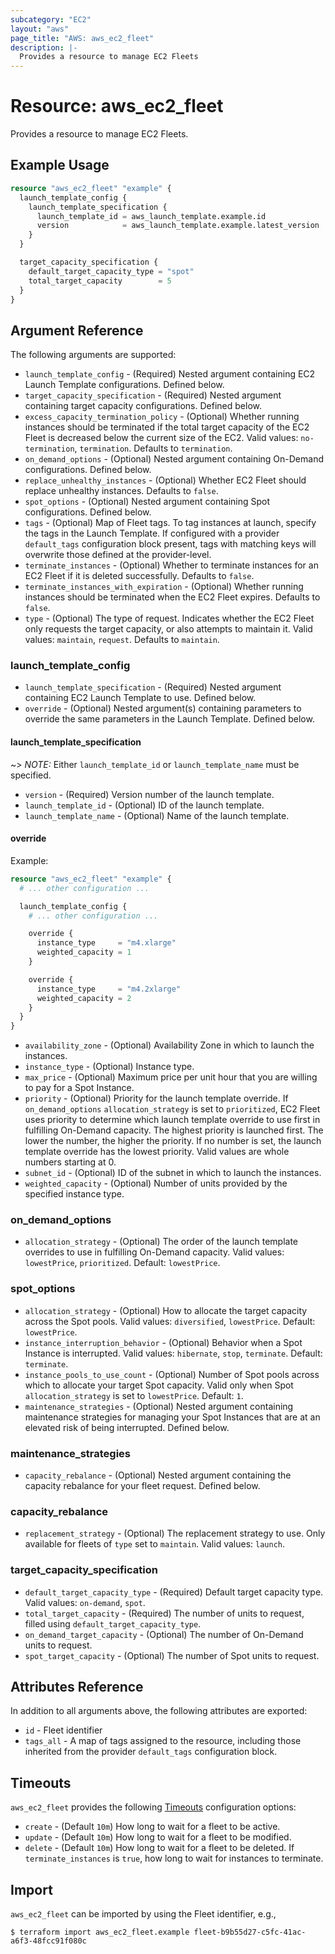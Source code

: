 ```yaml
---
subcategory: "EC2"
layout: "aws"
page_title: "AWS: aws_ec2_fleet"
description: |-
  Provides a resource to manage EC2 Fleets
---
```


# Resource: aws_ec2_fleet

Provides a resource to manage EC2 Fleets.

## Example Usage

```terraform
resource "aws_ec2_fleet" "example" {
  launch_template_config {
    launch_template_specification {
      launch_template_id = aws_launch_template.example.id
      version            = aws_launch_template.example.latest_version
    }
  }

  target_capacity_specification {
    default_target_capacity_type = "spot"
    total_target_capacity        = 5
  }
}
```

## Argument Reference

The following arguments are supported:

* `launch_template_config` - (Required) Nested argument containing EC2 Launch Template configurations. Defined below.
* `target_capacity_specification` - (Required) Nested argument containing target capacity configurations. Defined below.
* `excess_capacity_termination_policy` - (Optional) Whether running instances should be terminated if the total target capacity of the EC2 Fleet is decreased below the current size of the EC2. Valid values: `no-termination`, `termination`. Defaults to `termination`.
* `on_demand_options` - (Optional) Nested argument containing On-Demand configurations. Defined below.
* `replace_unhealthy_instances` - (Optional) Whether EC2 Fleet should replace unhealthy instances. Defaults to `false`.
* `spot_options` - (Optional) Nested argument containing Spot configurations. Defined below.
* `tags` - (Optional) Map of Fleet tags. To tag instances at launch, specify the tags in the Launch Template. If configured with a provider `default_tags` configuration block present, tags with matching keys will overwrite those defined at the provider-level.
* `terminate_instances` - (Optional) Whether to terminate instances for an EC2 Fleet if it is deleted successfully. Defaults to `false`.
* `terminate_instances_with_expiration` - (Optional) Whether running instances should be terminated when the EC2 Fleet expires. Defaults to `false`.
* `type` - (Optional) The type of request. Indicates whether the EC2 Fleet only requests the target capacity, or also attempts to maintain it. Valid values: `maintain`, `request`. Defaults to `maintain`.

### launch_template_config

* `launch_template_specification` - (Required) Nested argument containing EC2 Launch Template to use. Defined below.
* `override` - (Optional) Nested argument(s) containing parameters to override the same parameters in the Launch Template. Defined below.

#### launch_template_specification

~> *NOTE:* Either `launch_template_id` or `launch_template_name` must be specified.

* `version` - (Required) Version number of the launch template.
* `launch_template_id` - (Optional) ID of the launch template.
* `launch_template_name` - (Optional) Name of the launch template.

#### override

Example:

```terraform
resource "aws_ec2_fleet" "example" {
  # ... other configuration ...

  launch_template_config {
    # ... other configuration ...

    override {
      instance_type     = "m4.xlarge"
      weighted_capacity = 1
    }

    override {
      instance_type     = "m4.2xlarge"
      weighted_capacity = 2
    }
  }
}
```

* `availability_zone` - (Optional) Availability Zone in which to launch the instances.
* `instance_type` - (Optional) Instance type.
* `max_price` - (Optional) Maximum price per unit hour that you are willing to pay for a Spot Instance.
* `priority` - (Optional) Priority for the launch template override. If `on_demand_options` `allocation_strategy` is set to `prioritized`, EC2 Fleet uses priority to determine which launch template override to use first in fulfilling On-Demand capacity. The highest priority is launched first. The lower the number, the higher the priority. If no number is set, the launch template override has the lowest priority. Valid values are whole numbers starting at 0.
* `subnet_id` - (Optional) ID of the subnet in which to launch the instances.
* `weighted_capacity` - (Optional) Number of units provided by the specified instance type.

### on_demand_options

* `allocation_strategy` - (Optional) The order of the launch template overrides to use in fulfilling On-Demand capacity. Valid values: `lowestPrice`, `prioritized`. Default: `lowestPrice`.

### spot_options

* `allocation_strategy` - (Optional) How to allocate the target capacity across the Spot pools. Valid values: `diversified`, `lowestPrice`. Default: `lowestPrice`.
* `instance_interruption_behavior` - (Optional) Behavior when a Spot Instance is interrupted. Valid values: `hibernate`, `stop`, `terminate`. Default: `terminate`.
* `instance_pools_to_use_count` - (Optional) Number of Spot pools across which to allocate your target Spot capacity. Valid only when Spot `allocation_strategy` is set to `lowestPrice`. Default: `1`.
* `maintenance_strategies` - (Optional) Nested argument containing maintenance strategies for managing your Spot Instances that are at an elevated risk of being interrupted. Defined below.


### maintenance_strategies

* `capacity_rebalance` - (Optional) Nested argument containing the capacity rebalance for your fleet request. Defined below.

### capacity_rebalance

* `replacement_strategy` - (Optional) The replacement strategy to use. Only available for fleets of `type` set to `maintain`. Valid values: `launch`.



### target_capacity_specification

* `default_target_capacity_type` - (Required) Default target capacity type. Valid values: `on-demand`, `spot`.
* `total_target_capacity` - (Required) The number of units to request, filled using `default_target_capacity_type`.
* `on_demand_target_capacity` - (Optional) The number of On-Demand units to request.
* `spot_target_capacity` - (Optional) The number of Spot units to request.

## Attributes Reference

In addition to all arguments above, the following attributes are exported:

* `id` - Fleet identifier
* `tags_all` - A map of tags assigned to the resource, including those inherited from the provider `default_tags` configuration block.

## Timeouts

`aws_ec2_fleet` provides the following [Timeouts](https://www.terraform.io/docs/configuration/blocks/resources/syntax.html#operation-timeouts) configuration options:

* `create` - (Default `10m`) How long to wait for a fleet to be active.
* `update` - (Default `10m`) How long to wait for a fleet to be modified.
* `delete` - (Default `10m`) How long to wait for a fleet to be deleted. If `terminate_instances` is `true`, how long to wait for instances to terminate.

## Import

`aws_ec2_fleet` can be imported by using the Fleet identifier, e.g.,

```
$ terraform import aws_ec2_fleet.example fleet-b9b55d27-c5fc-41ac-a6f3-48fcc91f080c
```
